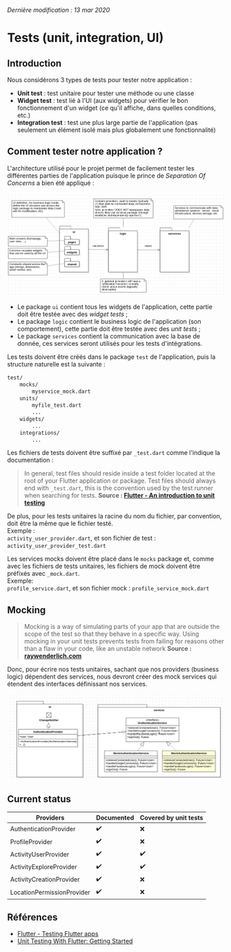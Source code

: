 *Dernière modification : 13 mar 2020*

# Tests (unit, integration, UI)

## Introduction

Nous considérons 3 types de tests pour tester notre application :
- **Unit test** : test unitaire pour tester une méthode ou une classe
- **Widget test** : test lié à l'UI (aux widgets) pour vérifier le bon fonctionnement d'un widget (ce qu'il affiche, dans quelles conditions, etc.)
- **Integration test** : test une plus large partie de l'application (pas seulement un élément isolé mais plus globalement une fonctionnalité)


## Comment tester notre application ?

L'architecture utilisé pour le projet permet de facilement tester les différentes parties de l'application puisque le prince de *Separation Of Concerns* a bien été appliqué :

![](src/archi_client.png)

- Le package `ui` contient tous les widgets de l'application, cette partie doit être testée avec des *widget tests* ;
- Le package `logic` contient le business logic de l'application (son comportement), cette partie doit être testée avec des *unit tests* ;
- Le package `services` contient la communication avec la base de donnée, ces services seront utilisés pour les tests d'intégrations.

Les tests doivent être créés dans le package `test` de l'application, puis la structure naturelle est la suivante :
```
test/
    mocks/
        myservice_mock.dart
    units/
        myfile_test.dart
        ...
    widgets/
        ...
    integrations/
        ...
```

Les fichiers de tests doivent être suffixé par `_test.dart` comme l'indique la documentation :
> In general, test files should reside inside a test folder located at the root of your Flutter application or package. Test files should always end with `_test.dart`, this is the convention used by the test runner when searching for tests.
> **Source : [Flutter - An introduction to unit testing](https://flutter.dev/docs/cookbook/testing/unit/introduction)**

De plus, pour les tests unitaires la racine du nom du fichier, par convention, doit être la même que le fichier testé.   
Exemple :  
`activity_user_provider.dart`, et son fichier de test : `activity_user_provider_test.dart`

Les services mocks doivent être placé dans le `mocks` package et, comme avec les fichiers de tests unitaires, les fichiers de mock doivent être préfixés avec `_mock.dart`.  
Exemple:  
`profile_service.dart`, et son fichier mock : `profile_service_mock.dart`

## Mocking

> Mocking is a way of simulating parts of your app that are outside the scope of the test so that they behave in a specific way. Using mocking in your unit tests prevents tests from failing for reasons other than a flaw in your code, like an unstable network
> **Source : [raywenderlich.com](https://www.raywenderlich.com/6926998-unit-testing-with-flutter-getting-started)**

Donc, pour écrire nos tests unitaires, sachant que nos providers (business logic) dépendent des services, nous devront créer des mock services qui étendent des interfaces définissant nos services.

![](src/repo_provider_ex_mock.png)


## Current status

Providers | Documented | Covered by unit tests |
---|---|---|
AuthenticationProvider | ✔️ | ❌ |
ProfileProvider | ✔️ | ❌ |
ActivityUserProvider | ✔️ | ✔️ |
ActivityExploreProvider | ✔️| ✔️ |
ActivityCreationProvider | ✔️ | ❌ |
LocationPermissionProvider | ✔️ | ❌ |


## Références
- [Flutter - Testing Flutter apps](https://flutter.dev/docs/testing)
- [Unit Testing With Flutter: Getting Started](https://www.raywenderlich.com/6926998-unit-testing-with-flutter-getting-started)
